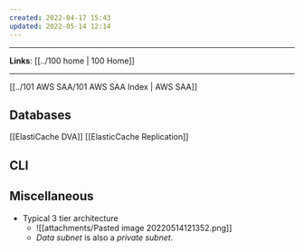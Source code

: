 ```yaml
---
created: 2022-04-17 15:43
updated: 2022-05-14 12:14
---
```

---
**Links**: [[../100 home | 100 Home]]

---
[[../101 AWS SAA/101 AWS SAA Index | AWS SAA]]

## Databases
[[ElastiCache DVA]]
[[ElasticCache Replication]]

## CLI

## Miscellaneous
- Typical 3 tier architecture
	- ![[attachments/Pasted image 20220514121352.png]]
	- *Data subnet* is also a *private subnet*.
